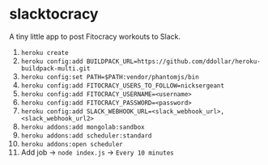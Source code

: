 slacktocracy
============

A tiny little app to post Fitocracy workouts to Slack.

1. `heroku create`
3. `heroku config:add BUILDPACK_URL=https://github.com/ddollar/heroku-buildpack-multi.git`
4. `heroku config:set PATH=$PATH:vendor/phantomjs/bin`
5. `heroku config:add FITOCRACY_USERS_TO_FOLLOW=nicksergeant`
6. `heroku config:add FITOCRACY_USERNAME=<username>`
7. `heroku config:add FITOCRACY_PASSWORD=<password>`
8. `heroku config:add SLACK_WEBHOOK_URL=<slack_webhook_url>,<slack_webhook_url2>`
9. `heroku addons:add mongolab:sandbox`
10. `heroku addons:add scheduler:standard`
11. `heroku addons:open scheduler`
12. Add job -> `node index.js` -> `Every 10 minutes`
